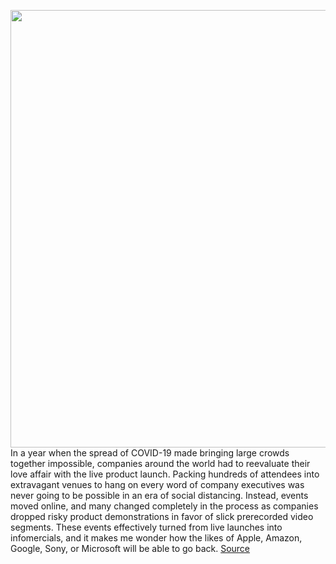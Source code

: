 <img src='https://cdn.vox-cdn.com/thumbor/6XwLf5dk_w6QPAgzcG2h4f5jVok=/0x0:2040x1360/1200x800/filters:focal(857x517:1183x843)/cdn.vox-cdn.com/uploads/chorus_image/image/68547452/acastro_201207_4324_infomercials_0001.0.0.jpg' width='700px' /><br/>
In a year when the spread of COVID-19 made bringing large crowds together impossible, companies around the world had to reevaluate their love affair with the live product launch. Packing hundreds of attendees into extravagant venues to hang on every word of company executives was never going to be possible in an era of social distancing. Instead, events moved online, and many changed completely in the process as companies dropped risky product demonstrations in favor of slick prerecorded video segments. These events effectively turned from live launches into infomercials, and it makes me wonder how the likes of Apple, Amazon, Google, Sony, or Microsoft will be able to go back.
<a href='https://www.theverge.com/22167381/2020-product-launches-live-informercials-pandemic-tech-events-apple-wwdc-iphone-12-google-amazon'> Source <a/>